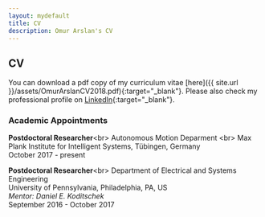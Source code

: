 ```yaml
---
layout: mydefault
title: CV
description: Omur Arslan's CV
---
```


## CV

You can download a pdf copy of my curriculum vitae [here]({{ site.url }}/assets/OmurArslanCV2018.pdf){:target="_blank"}. Please also check my professional profile on [LinkedIn](https://www.linkedin.com/in/omurarslan){:target="_blank"}.

### Academic Appointments

**Postdoctoral Researcher**<br\>
Autonomous Motion Deparment <br\>
Max Plank Institute for Intelligent Systems, Tübingen, Germany<br/>
October 2017 - present

**Postdoctoral Researcher**<br\>
Department of Electrical and Systems Engineering<br/>
University of Pennsylvania, Philadelphia, PA, US <br/>
_Mentor: Daniel E. Koditschek_ <br/>
September 2016 - October 2017



